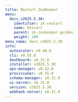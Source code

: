 ```yaml
---
title: Restart ZooKeeper
menu:
  docs_v2025.5.30:
    identifier: zk-restart
    name: Restart
    parent: zk-zookeeper-guides
    weight: 100
menu_name: docs_v2025.5.30
info:
  autoscaler: v0.40.0
  cli: v0.55.0
  dashboard: v0.31.0
  installer: v2025.5.30
  ops-manager: v0.42.0
  provisioner: v0.55.0
  schema-manager: v0.31.0
  ui-server: v0.31.0
  version: v2025.5.30
  webhook-server: v0.31.0
---
```


